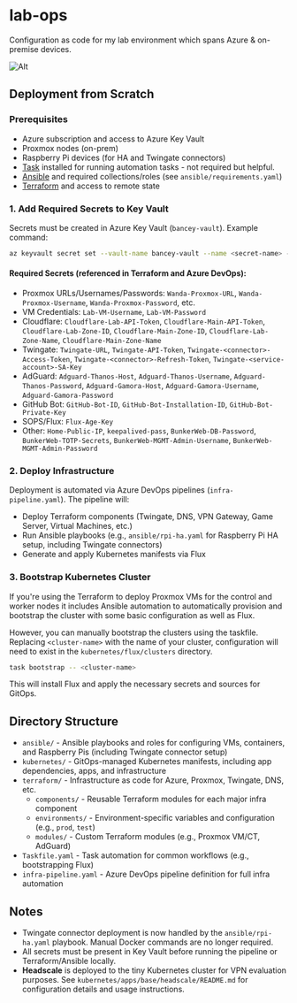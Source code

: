# lab-ops

Configuration as code for my lab environment which spans Azure & on-premise devices.

![Alt](https://repobeats.axiom.co/api/embed/5e99dee292ec3af09e50ecc4efd8e2be8c4b49da.svg "Repobeats analytics image")

## Deployment from Scratch

### Prerequisites
- Azure subscription and access to Azure Key Vault
- Proxmox nodes (on-prem)
- Raspberry Pi devices (for HA and Twingate connectors)
- [Task](https://taskfile.dev) installed for running automation tasks - not required but helpful.
- [Ansible](https://www.ansible.com/) and required collections/roles (see `ansible/requirements.yaml`)
- [Terraform](https://www.terraform.io/) and access to remote state

### 1. Add Required Secrets to Key Vault
Secrets must be created in Azure Key Vault (`bancey-vault`). Example command:

```bash
az keyvault secret set --vault-name bancey-vault --name <secret-name> --value <secret-value>
```

#### Required Secrets (referenced in Terraform and Azure DevOps):
- Proxmox URLs/Usernames/Passwords: `Wanda-Proxmox-URL`, `Wanda-Proxmox-Username`, `Wanda-Proxmox-Password`, etc.
- VM Credentials: `Lab-VM-Username`, `Lab-VM-Password`
- Cloudflare: `Cloudflare-Lab-API-Token`, `Cloudflare-Main-API-Token`, `Cloudflare-Lab-Zone-ID`, `Cloudflare-Main-Zone-ID`, `Cloudflare-Lab-Zone-Name`, `Cloudflare-Main-Zone-Name`
- Twingate: `Twingate-URL`, `Twingate-API-Token`, `Twingate-<connector>-Access-Token`, `Twingate-<connector>-Refresh-Token`, `Twingate-<service-account>-SA-Key`
- AdGuard: `Adguard-Thanos-Host`, `Adguard-Thanos-Username`, `Adguard-Thanos-Password`, `Adguard-Gamora-Host`, `Adguard-Gamora-Username`, `Adguard-Gamora-Password`
- GitHub Bot: `GitHub-Bot-ID`, `GitHub-Bot-Installation-ID`, `GitHub-Bot-Private-Key`
- SOPS/Flux: `Flux-Age-Key`
- Other: `Home-Public-IP`, `keepalived-pass`, `BunkerWeb-DB-Password`, `BunkerWeb-TOTP-Secrets`, `BunkerWeb-MGMT-Admin-Username`, `BunkerWeb-MGMT-Admin-Password`

### 2. Deploy Infrastructure
Deployment is automated via Azure DevOps pipelines (`infra-pipeline.yaml`). The pipeline will:
- Deploy Terraform components (Twingate, DNS, VPN Gateway, Game Server, Virtual Machines, etc.)
- Run Ansible playbooks (e.g., `ansible/rpi-ha.yaml` for Raspberry Pi HA setup, including Twingate connectors)
- Generate and apply Kubernetes manifests via Flux

### 3. Bootstrap Kubernetes Cluster
If you're using the Terraform to deploy Proxmox VMs for the control and worker nodes it includes Ansible automation to automatically provision and bootstrap the cluster with some basic configuration as well as Flux.

However, you can manually bootstrap the clusters using the taskfile. Replacing `<cluster-name>` with the name of your cluster, configuration will need to exist in the `kubernetes/flux/clusters` directory.

```bash
task bootstrap -- <cluster-name>
```

This will install Flux and apply the necessary secrets and sources for GitOps.

## Directory Structure

- `ansible/` - Ansible playbooks and roles for configuring VMs, containers, and Raspberry Pis (including Twingate connector setup)
- `kubernetes/` - GitOps-managed Kubernetes manifests, including app dependencies, apps, and infrastructure
- `terraform/` - Infrastructure as code for Azure, Proxmox, Twingate, DNS, etc.
  - `components/` - Reusable Terraform modules for each major infra component
  - `environments/` - Environment-specific variables and configuration (e.g., `prod`, `test`)
  - `modules/` - Custom Terraform modules (e.g., Proxmox VM/CT, AdGuard)
- `Taskfile.yaml` - Task automation for common workflows (e.g., bootstrapping Flux)
- `infra-pipeline.yaml` - Azure DevOps pipeline definition for full infra automation

## Notes
- Twingate connector deployment is now handled by the `ansible/rpi-ha.yaml` playbook. Manual Docker commands are no longer required.
- All secrets must be present in Key Vault before running the pipeline or Terraform/Ansible locally.
- **Headscale** is deployed to the tiny Kubernetes cluster for VPN evaluation purposes. See `kubernetes/apps/base/headscale/README.md` for configuration details and usage instructions.
